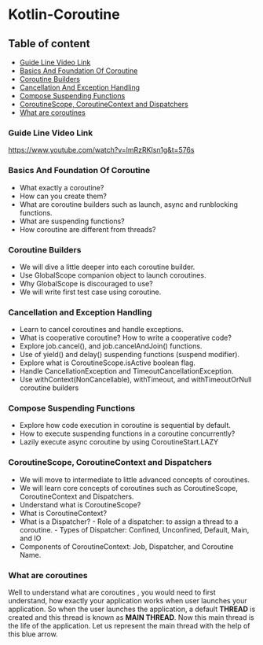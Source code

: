 # Kotlin-Coroutine
## Table of content
* [Guide Line Video Link](#Guide-Line-Video-Link)
* [Basics And Foundation Of Coroutine](#Basics-And-Foundation-Of-Coroutine)
* [Coroutine Builders](#Coroutine-Builders)
* [Cancellation And Exception Handling](#Cancellation-And-Exception-Handling)
* [Compose Suspending Functions](#Compose-Suspending-Functions)
* [CoroutineScope, CoroutineContext and Dispatchers](#CoroutineScope,-CoroutineContext-and-Dispatchers)
* [What are coroutines](#What-are-coroutines)

### Guide Line Video Link
https://www.youtube.com/watch?v=lmRzRKIsn1g&t=576s

### Basics And Foundation Of Coroutine
* What exactly a coroutine?
* How can you create them?
* What are coroutine builders such as launch, async and runblocking functions.
* What are suspending functions?
* How coroutine are different from threads?

### Coroutine Builders
* We will dive a little deeper into each coroutine builder.
* Use GlobalScope companion object to launch coroutines. 
* Why GlobalScope is discouraged to use? 
* We will write first test case using coroutine.

### Cancellation and Exception Handling
* Learn to cancel coroutines and handle exceptions.
* What is cooperative coroutine? How to write a cooperative code? 
* Explore job.cancel(), and job.cancelAndJoin() functions.
* Use of yield() and delay() suspending functions (suspend modifier). 
* Explore what is CoroutineScope.isActive boolean flag. 
* Handle CancellationException and TimeoutCancellationException.   
* Use withContext(NonCancellable), withTimeout, and withTimeoutOrNull coroutine builders

### Compose Suspending Functions
* Explore how code execution in coroutine is sequential by default.
* How to execute suspending functions in a coroutine concurrently?
* Lazily execute async coroutine by using CoroutineStart.LAZY 

### CoroutineScope, CoroutineContext and Dispatchers
* We will move to intermediate to little advanced concepts of coroutines.
* We will learn core concepts of coroutines such as CoroutineScope, CoroutineContext and Dispatchers.
* Understand what is CoroutineScope?
* What is CoroutineContext?
* What is a Dispatcher? 
        - Role of a dispatcher: to assign a thread to a coroutine. 
        - Types of Dispatcher: Confined, Unconfined, Default, Main, and IO
* Components of CoroutineContext: Job, Dispatcher, and Coroutine Name.

### What are coroutines
Well to understand what are coroutines , you would need to first understand, how exactly your application works when user launches your application.
So when the user launches the application, a default **THREAD** is created and this thread is known as **MAIN THREAD**.
Now this main thread is the life of the application. 
Let us represent the main thread with the help of this blue arrow.
      
